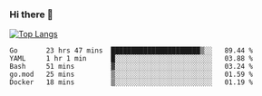 ### Hi there 👋

<!--
**3Xpl0it3r/3Xpl0it3r** is a ✨ _special_ ✨ repository because its `README.md` (this file) appears on your GitHub profile.

Here are some ideas to get you started:

- 🔭 I’m currently working on ...
- 🌱 I’m currently learning ...
- 👯 I’m looking to collaborate on ...
- 🤔 I’m looking for help with ...
- 💬 Ask me about ...
- 📫 How to reach me: ...
- 😄 Pronouns: ...
- ⚡ Fun fact: ...
-->


[![Top Langs](https://github-readme-stats.vercel.app/api/top-langs/?username=3Xpl0it3r&layout=compact)](https://github.com/3Xpl0it3r/3Xpl0it3r)

<!--START_SECTION:waka-->
```text
Go       23 hrs 47 mins  ██████████████████████▒░░   89.44 % 
YAML     1 hr 1 min      █░░░░░░░░░░░░░░░░░░░░░░░░   03.88 % 
Bash     51 mins         ▓░░░░░░░░░░░░░░░░░░░░░░░░   03.24 % 
go.mod   25 mins         ▒░░░░░░░░░░░░░░░░░░░░░░░░   01.59 % 
Docker   18 mins         ▒░░░░░░░░░░░░░░░░░░░░░░░░   01.19 % 
```
<!--END_SECTION:waka-->
